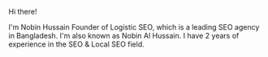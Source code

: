 Hi there!

I'm Nobin Hussain Founder of Logistic SEO, which is a leading SEO agency in Bangladesh. I'm also known as Nobin Al Hussain. I have 2 years of experience in the SEO & Local SEO field.



<!---
nobinalhussain/nobinalhussain is a ✨ special ✨ repository because its `README.md` (this file) appears on your GitHub profile.
You can click the Preview link to take a look at your changes.
--->
